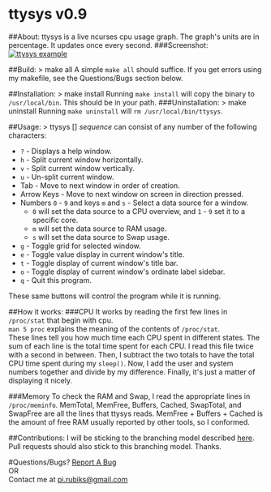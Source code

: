 ttysys v0.9
======

##About:
ttysys is a live ncurses cpu usage graph.
The graph's units are in percentage.
It updates once every second.
###Screenshot:
<a href="https://raw.github.com/rigel314/ttysys/30eaa2f42746670677e24b3ca842014d9a17ece7/images/ttysys.png">![ttysys example](https://raw.github.com/rigel314/ttysys/30eaa2f42746670677e24b3ca842014d9a17ece7/images/ttysysSmall.png)</a>

##Build:
	> make all
A simple `make all` should suffice.  If you get errors using my makefile, see the Questions/Bugs section below.

##Installation:
	> make install
Running `make install` will copy the binary to `/usr/local/bin`.  This should be in your path.
###Uninstallation:
	> make uninstall
Running `make uninstall` will `rm /usr/local/bin/ttysys`.

##Usage:
	> ttysys [<sequence>]
_sequence_ can consist of any number of the following characters:

* `?` - Displays a help window.
* `h` - Split current window horizontally.
* `v` - Split current window vertically.
* `u` - Un-split current window.
* Tab - Move to next window in order of creation.
* Arrow Keys - Move to next window on screen in direction pressed.
* Numbers `0` - `9` and keys `m` and `s` - Select a data source for a window.
	* `0` will set the data source to a CPU overview, and `1` - `9` set it to a specific core.
	* `m` will set the data source to RAM usage.
	* `s` will set the data source to Swap usage.
* `g` - Toggle grid for selected window.
* `e` - Toggle value display in current window's title.
* `t` - Toggle display of current window's title bar.
* `o` - Toggle display of current window's ordinate label sidebar.
* `q` - Quit this program.

These same buttons will control the program while it is running.

##How it works:
###CPU
It works by reading the first few lines in `/proc/stat` that begin with cpu.<br />
`man 5 proc` explains the meaning of the contents of `/proc/stat`.<br />
These lines tell you how much time each CPU spent in different states.  The sum of each line is the total time spent for each CPU.  I read this file twice with a second in between.  Then, I subtract the two totals to have the total CPU time spent during my `sleep()`.  Now, I add the user and system numbers together and divide by my difference.  Finally, it's just a matter of displaying it nicely.

###Memory
To check the RAM and Swap, I read the appropriate lines in `/proc/meminfo`.  MemTotal, MemFree, Buffers, Cached, SwapTotal, and SwapFree are all the lines that ttysys reads.  MemFree + Buffers + Cached is the amount of free RAM usually reported by other tools, so I conformed.

##Contributions:
I will be sticking to the branching model described [here](http://nvie.com/posts/a-successful-git-branching-model/).  Pull requests should also stick to this branching model.  Thanks.

#Questions/Bugs?
[Report A Bug](https://github.com/rigel314/ttysys/issues)<br />
OR<br />
Contact me at <pi.rubiks@gmail.com>
